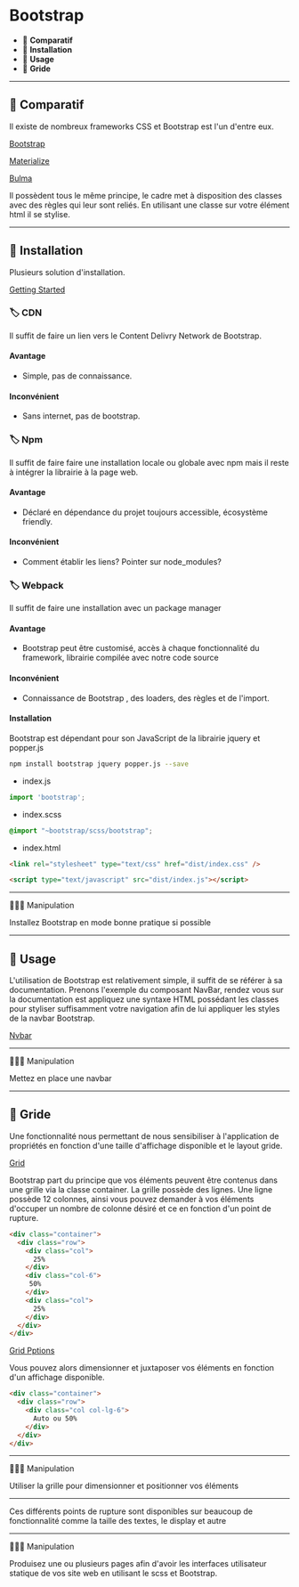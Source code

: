 # Bootstrap

*  🔖 **Comparatif**
*  🔖 **Installation**
*  🔖 **Usage**
*  🔖 **Gride**

___

## 📑 Comparatif

Il existe de nombreux frameworks CSS et Bootstrap est l'un d'entre eux.

[Bootstrap](https://getbootstrap.com/)

[Materialize](https://materializecss.com/)

[Bulma](https://bulma.io/)

Il possèdent tous le même principe, le cadre met à disposition des classes avec des règles qui leur sont reliés. En utilisant une classe sur votre élément html il se stylise.

___

## 📑 Installation

Plusieurs solution d'installation.

[Getting Started](https://getbootstrap.com/docs/3.4/getting-started/)

### 🏷️ **CDN**

Il suffit de faire un lien vers le Content Delivry Network de Bootstrap.

#### Avantage

* Simple, pas de connaissance.

#### Inconvénient

* Sans internet, pas de bootstrap.

### 🏷️ **Npm**

Il suffit de faire faire une installation locale ou globale avec npm mais il reste à intégrer la librairie à la page web.

#### Avantage

* Déclaré en dépendance du projet toujours accessible, écosystème friendly.

#### Inconvénient

* Comment établir les liens? Pointer sur node_modules?

### 🏷️ **Webpack**

Il suffit de faire une installation avec un package manager

#### Avantage

* Bootstrap peut être customisé, accès à chaque fonctionnalité du framework, librairie compilée avec notre code source

#### Inconvénient

* Connaissance de Bootstrap , des loaders, des règles et de l'import.

#### Installation

Bootstrap est dépendant pour son JavaScript de la librairie jquery et popper.js

```bash
npm install bootstrap jquery popper.js --save
```

* index.js

```js
import 'bootstrap';
```

* index.scss

```scss
@import "~bootstrap/scss/bootstrap";
```

* index.html

```html
<link rel="stylesheet" type="text/css" href="dist/index.css" />
```

```html
<script type="text/javascript" src="dist/index.js"></script>
```

___

👨🏻‍💻 Manipulation

Installez Bootstrap en mode bonne pratique si possible

___

## 📑 Usage

L'utilisation de Bootstrap est relativement simple, il suffit de se référer à sa documentation. Prenons l'exemple du composant NavBar, rendez vous sur la documentation est appliquez une syntaxe HTML possédant les classes pour styliser suffisamment votre navigation afin de lui appliquer les styles de la navbar Bootstrap.

[Nvbar](https://getbootstrap.com/docs/4.0/components/navbar/)

___

👨🏻‍💻 Manipulation

Mettez en place une navbar

___

## 📑 Gride


Une fonctionnalité nous permettant de nous sensibiliser à l'application de propriétés en fonction d'une taille d'affichage disponible et le layout gride.

[Grid](https://getbootstrap.com/docs/4.0/layout/grid/)

Bootstrap part du principe que vos éléments peuvent être contenus dans une grille via la classe container. La grille possède des lignes. Une ligne possède 12 colonnes, ainsi vous pouvez demander à vos éléments d'occuper un nombre de colonne désiré et ce en fonction d'un point de rupture.

```html
<div class="container">
  <div class="row">
    <div class="col">
      25%
    </div>
    <div class="col-6">
     50%
    </div>
    <div class="col">
      25%
    </div>
  </div>
</div>
```

[Grid Pptions](https://getbootstrap.com/docs/4.0/layout/grid/#grid-options)

Vous pouvez alors dimensionner et juxtaposer vos éléments en fonction d'un affichage disponible.

```html
<div class="container">
  <div class="row">
    <div class="col col-lg-6">
      Auto ou 50%
    </div>
  </div>
</div>
```

___

👨🏻‍💻 Manipulation

Utiliser la grille pour dimensionner et positionner vos éléments

___

Ces différents points de rupture sont disponibles sur beaucoup de fonctionnalité comme la taille des textes, le display et autre

___

👨🏻‍💻 Manipulation

Produisez une ou plusieurs pages afin d'avoir les interfaces utilisateur statique de vos site web en utilisant le scss et Bootstrap.